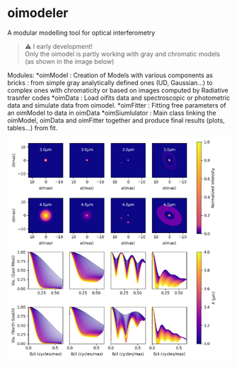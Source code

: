 # oimodeler

A modular modelling tool for optical interferometry


>:warning: I early development!  
>Only the oimodel is partly working with  gray and chromatic models (as shown in the image below)  

Modules:
*oimModel : Creation of Models with various components as bricks : from simple gray analytically defined ones (UD, Gaussian...) to complex ones with chromaticity or based on images computed by Radiative trasnfer codes
*oimData : Load oifits data and spectroscopic or photometric data and simulate data from oimodel.
*oimFitter : Fitting free parameters of an oimModel to data in oimData
*oimSiumlulator : Main class linking the oimModel, oimData and oimFitter together and produce final results (plots, tables...) from fit.


![boo](./images/createModelChromatic.png)
